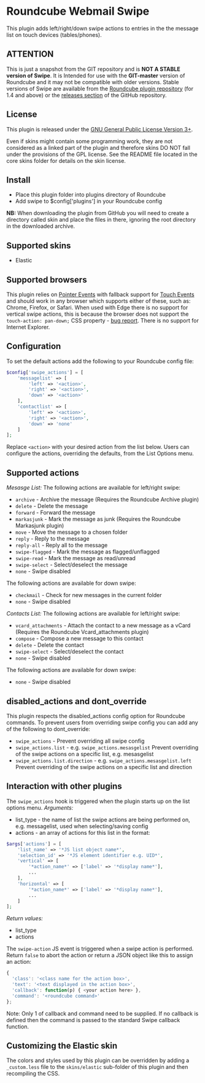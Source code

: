 Roundcube Webmail Swipe
=======================
This plugin adds left/right/down swipe actions to entries in the the message
list on touch devices (tables/phones).

ATTENTION
---------
This is just a snapshot from the GIT repository and is **NOT A STABLE version
of Swipe**. It is Intended for use with the **GIT-master** version of
Roundcube and it may not be compatible with older versions. Stable versions of
Swipe are available from the [Roundcube plugin repository][rcplugrepo]
(for 1.4 and above) or the [releases section][releases] of the GitHub
repository.

License
-------
This plugin is released under the [GNU General Public License Version 3+][gpl].

Even if skins might contain some programming work, they are not considered
as a linked part of the plugin and therefore skins DO NOT fall under the
provisions of the GPL license. See the README file located in the core skins
folder for details on the skin license.

Install
-------
* Place this plugin folder into plugins directory of Roundcube
* Add swipe to $config['plugins'] in your Roundcube config

**NB:** When downloading the plugin from GitHub you will need to create a
directory called skin and place the files in there, ignoring the root
directory in the downloaded archive.

Supported skins
---------------
* Elastic

Supported browsers
------------------
This plugin relies on [Pointer Events][pointer] with fallback support for
[Touch Events][touch] and should work in any browser which supports either of
these, such as: Chrome, Firefox, or Safari. When used with Edge there is no
support for vertical swipe actions, this is because the browser does not
support the `touch-action: pan-down;` CSS property - [bug report][edge].
There is no support for Internet Explorer.

Configuration
-------------
To set the default actions add the following to your Roundcube config file:
```php
$config['swipe_actions'] = [
    'messagelist' => [
        'left' => '<action>',
        'right' => '<action>',
        'down' => '<action>'
    ],
    'contactlist' => [
        'left' => '<action>',
        'right' => '<action>',
        'down' => 'none'
    ]
];
```
Replace `<action>` with your desired action from the list below.
Users can configure the actions, overriding the defaults, from the
List Options menu.

Supported actions
-----------------
*Mesasge List:*
The following actions are available for left/right swipe:

* `archive` - Archive the message (Requires the Roundcube Archive plugin)
* `delete` - Delete the message
* `forward` - Forward the message
* `markasjunk` - Mark the message as junk (Requires the Roundcube Markasjunk plugin)
* `move` - Move the message to a chosen folder
* `reply` - Reply to the message
* `reply-all` - Reply all to the message
* `swipe-flagged` - Mark the message as flagged/unflagged
* `swipe-read` - Mark the message as read/unread
* `swipe-select` - Select/deselect the message
* `none` - Swipe disabled

The following actions are available for down swipe:

* `checkmail` - Check for new messages in the current folder
* `none` - Swipe disabled

*Contacts List:*
The following actions are available for left/right swipe:

* `vcard_attachments` - Attach the contact to a new message as a vCard (Requires the Roundcube Vcard_attachments plugin)
* `compose` - Compose a new message to this contact
* `delete` - Delete the contact
* `swipe-select` - Select/deselect the contact
* `none` - Swipe disabled

The following actions are available for down swipe:

* `none` - Swipe disabled

disabled_actions and dont_override
----------------------------------
This plugin respects the disabled_actions config option for Roundcube commands.
To prevent users from overriding swipe config you can add any of the following
to dont_override:
* `swipe_actions` - Prevent overriding all swipe config
* `swipe_actions.list` - e.g. `swipe_actions.mesasgelist` Prevent overriding of the swipe actions on a specific list, e.g. mesasgelist
* `swipe_actions.list.direction` - e.g. `swipe_actions.mesasgelist.left` Prevent overriding of the swipe actions on a specific list and direction

Interaction with other plugins
------------------------------
The `swipe_actions` hook is triggered when the plugin starts up
on the list options menu.
*Arguments:*
 * list_type - the name of list the swipe actions are being performed on, e.g. messagelist, used when selecting/saving config
 * actions - an array of actions for this list in the format:
```php
$args['actions'] = [
    'list_name' => '*JS list object name*',
    'selection_id' => '*JS element identifier e.g. UID*',
    'vertical' => [
        '*action_name*' => ['label' => '*display name*'],
        ...
    ],
    'horizontal' => [
        '*action_name*' => ['label' => '*display name*'],
        ...
    ]
];
```

*Return values:*
 * list_type
 * actions

The `swipe-action` JS event is triggered when a swipe action is performed.
Return `false` to abort the action or return a JSON object like this to assign
an action:
```js
{
  'class': '<class name for the action box>',
  'text': '<text displayed in the action box>',
  'callback': function(p) { <your action here> },
  'command': '<roundcube command>'
};
```
Note: Only 1 of callback and command need to be supplied. If no callback is
defined then the command is passed to the standard Swipe callback function.

Customizing the Elastic skin
----------------------------
The colors and styles used by this plugin can be overridden by adding a
`_custom.less` file to the `skins/elastic` sub-folder of this plugin and
then recompiling the CSS.

[rcplugrepo]: https://plugins.roundcube.net/#/packages/johndoh/swipe
[releases]: https://github.com/johndoh/roundcube-swipe/releases
[gpl]: https://www.gnu.org/licenses/gpl.html
[pointer]: https://caniuse.com/#feat=pointer
[touch]: https://caniuse.com/#feat=touch
[edge]: https://developer.microsoft.com/en-us/microsoft-edge/platform/issues/10573036/
